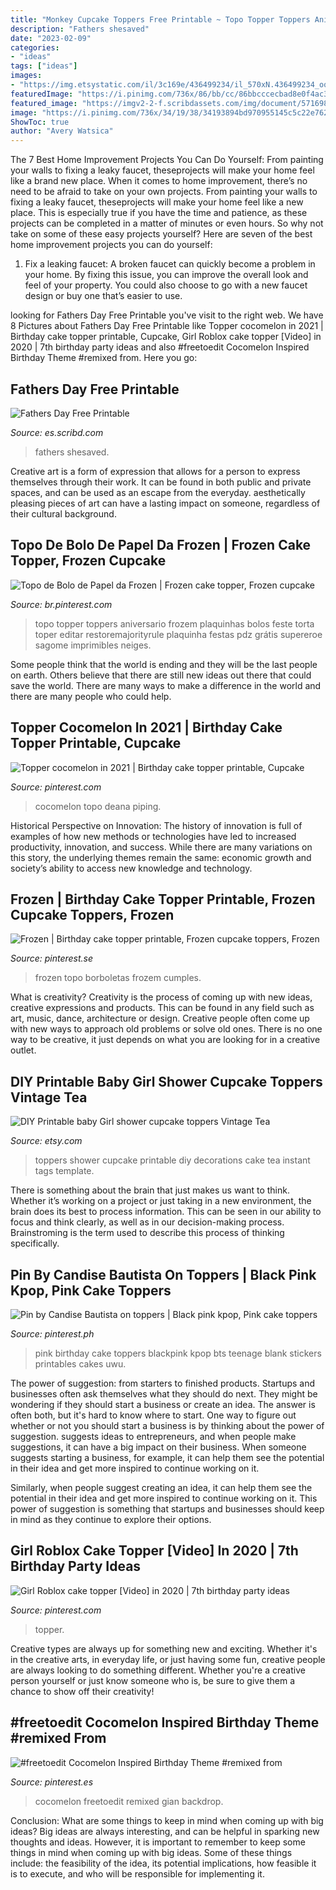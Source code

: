 ```yaml
---
title: "Monkey Cupcake Toppers Free Printable ~ Topo Topper Toppers Aniversario Frozem Plaquinhas Bolos Feste Torta Toper Editar Restoremajorityrule Plaquinha Festas Pdz Grátis Supereroe Sagome Imprimibles Neiges"
description: "Fathers shesaved"
date: "2023-02-09"
categories:
- "ideas"
tags: ["ideas"]
images:
- "https://img.etsystatic.com/il/3c169e/436499234/il_570xN.436499234_oqua.jpg"
featuredImage: "https://i.pinimg.com/736x/86/bb/cc/86bbcccecbad8e0f4ac39b7ed53356fd.jpg"
featured_image: "https://imgv2-2-f.scribdassets.com/img/document/57169832/original/37d5f39bae/1533601668?v=1"
image: "https://i.pinimg.com/736x/34/19/38/34193894bd970955145c5c22e7627d98.jpg"
ShowToc: true
author: "Avery Watsica"
---
```



The 7 Best Home Improvement Projects You Can Do Yourself: From painting your walls to fixing a leaky faucet, theseprojects will make your home feel like a brand new place.
When it comes to home improvement, there’s no need to be afraid to take on your own projects. From painting your walls to fixing a leaky faucet, theseprojects will make your home feel like a new place. This is especially true if you have the time and patience, as these projects can be completed in a matter of minutes or even hours. So why not take on some of these easy projects yourself? Here are seven of the best home improvement projects you can do yourself: 
1. Fix a leaking faucet: A broken faucet can quickly become a problem in your home. By fixing this issue, you can improve the overall look and feel of your property. You could also choose to go with a new faucet design or buy one that’s easier to use.


	

		
looking for Fathers Day Free Printable you've visit to the right web. We have 8 Pictures about Fathers Day Free Printable like Topper cocomelon in 2021 | Birthday cake topper printable, Cupcake, Girl Roblox cake topper [Video] in 2020 | 7th birthday party ideas and also #freetoedit Cocomelon Inspired Birthday Theme #remixed from. Here you go:
		
    
## Fathers Day Free Printable

<img loading=lazy src="https://imgv2-2-f.scribdassets.com/img/document/57169832/original/37d5f39bae/1533601668?v=1" onerror="this.onerror=null;this.src='https://tse1.mm.bing.net/th?id=OIP.l8fhlnZc9MKnlLY_VbMrxQHaJ4&amp;pid=15.1';" alt="Fathers Day Free Printable">

_Source: es.scribd.com_

>fathers shesaved. 

	

Creative art is a form of expression that allows for a person to express themselves through their work. It can be found in both public and private spaces, and can be used as an escape from the everyday. aesthetically pleasing pieces of art can have a lasting impact on someone, regardless of their cultural background.

    
## Topo De Bolo De Papel Da Frozen | Frozen Cake Topper, Frozen Cupcake

<img loading=lazy src="https://i.pinimg.com/736x/34/19/38/34193894bd970955145c5c22e7627d98.jpg" onerror="this.onerror=null;this.src='https://tse3.mm.bing.net/th?id=OIP.UCvcxxnlXXjQBtVy5DcOHwAAAA&amp;pid=15.1';" alt="Topo de Bolo de Papel da Frozen | Frozen cake topper, Frozen cupcake">

_Source: br.pinterest.com_

>topo topper toppers aniversario frozem plaquinhas bolos feste torta toper editar restoremajorityrule plaquinha festas pdz grátis supereroe sagome imprimibles neiges. 

	

Some people think that the world is ending and they will be the last people on earth. Others believe that there are still new ideas out there that could save the world. There are many ways to make a difference in the world and there are many people who could help.

    
## Topper Cocomelon In 2021 | Birthday Cake Topper Printable, Cupcake

<img loading=lazy src="https://i.pinimg.com/736x/b8/e6/a9/b8e6a9ff25624ca5e5ee0fb94b5682d8.jpg" onerror="this.onerror=null;this.src='https://tse3.mm.bing.net/th?id=OIP.c2A9OeuFATovsfwO6ewy8QHaLH&amp;pid=15.1';" alt="Topper cocomelon in 2021 | Birthday cake topper printable, Cupcake">

_Source: pinterest.com_

>cocomelon topo deana piping. 

	

Historical Perspective on Innovation:
The history of innovation is full of examples of how new methods or technologies have led to increased productivity, innovation, and success. While there are many variations on this story, the underlying themes remain the same: economic growth and society’s ability to access new knowledge and technology.

    
## Frozen | Birthday Cake Topper Printable, Frozen Cupcake Toppers, Frozen

<img loading=lazy src="https://i.pinimg.com/736x/7d/1f/43/7d1f43ad740921fb52cf30f96f472fc8.jpg" onerror="this.onerror=null;this.src='https://tse3.mm.bing.net/th?id=OIP.sWSJZNizLzN9VyNw6mYYowHaJ_&amp;pid=15.1';" alt="Frozen | Birthday cake topper printable, Frozen cupcake toppers, Frozen">

_Source: pinterest.se_

>frozen topo borboletas frozem cumples. 

	

What is creativity?
Creativity is the process of coming up with new ideas, creative expressions and products. This can be found in any field such as art, music, dance, architecture or design. Creative people often come up with new ways to approach old problems or solve old ones. There is no one way to be creative, it just depends on what you are looking for in a creative outlet.

    
## DIY Printable Baby Girl Shower Cupcake Toppers Vintage Tea

<img loading=lazy src="https://img.etsystatic.com/il/3c169e/436499234/il_570xN.436499234_oqua.jpg" onerror="this.onerror=null;this.src='https://tse4.mm.bing.net/th?id=OIP.b7_YyizbKGL0cwfhjjpRBwHaKf&amp;pid=15.1';" alt="DIY Printable baby Girl shower cupcake toppers Vintage Tea">

_Source: etsy.com_

>toppers shower cupcake printable diy decorations cake tea instant tags template. 

	

There is something about the brain that just makes us want to think. Whether it’s working on a project or just taking in a new environment, the brain does its best to process information. This can be seen in our ability to focus and think clearly, as well as in our decision-making process. Brainstroming is the term used to describe this process of thinking specifically.

    
## Pin By Candise Bautista On Toppers | Black Pink Kpop, Pink Cake Toppers

<img loading=lazy src="https://i.pinimg.com/736x/86/bb/cc/86bbcccecbad8e0f4ac39b7ed53356fd.jpg" onerror="this.onerror=null;this.src='https://tse2.mm.bing.net/th?id=OIP.UTLe1VBq4zXEvXq5ofW8aQHaJt&amp;pid=15.1';" alt="Pin by Candise Bautista on toppers | Black pink kpop, Pink cake toppers">

_Source: pinterest.ph_

>pink birthday cake toppers blackpink kpop bts teenage blank stickers printables cakes uwu. 

	

The power of suggestion: from starters to finished products.
Startups and businesses often ask themselves what they should do next. They might be wondering if they should start a business or create an idea. The answer is often both, but it's hard to know where to start. One way to figure out whether or not you should start a business is by thinking about the power of suggestion. 
 suggests ideas to entrepreneurs, and when people make suggestions, it can have a big impact on their business. When someone suggests starting a business, for example, it can help them see the potential in their idea and get more inspired to continue working on it. 

Similarly, when people suggest creating an idea, it can help them see the potential in their idea and get more inspired to continue working on it. This power of suggestion is something that startups and businesses should keep in mind as they continue to explore their options.

    
## Girl Roblox Cake Topper [Video] In 2020 | 7th Birthday Party Ideas

<img loading=lazy src="https://i.pinimg.com/736x/66/aa/bc/66aabc3b3ad88ecd7cb4426256d3efa4.jpg" onerror="this.onerror=null;this.src='https://tse1.mm.bing.net/th?id=OIP.rCMSC68c2UNH3dylqpodOwHaNK&amp;pid=15.1';" alt="Girl Roblox cake topper [Video] in 2020 | 7th birthday party ideas">

_Source: pinterest.com_

>topper. 

	

Creative types are always up for something new and exciting. Whether it's in the creative arts, in everyday life, or just having some fun, creative people are always looking to do something different. Whether you're a creative person yourself or just know someone who is, be sure to give them a chance to show off their creativity!

    
## #freetoedit Cocomelon Inspired Birthday Theme #remixed From

<img loading=lazy src="https://i.pinimg.com/736x/c0/75/69/c075696e66f9244a2ae8d2530234f5c0.jpg" onerror="this.onerror=null;this.src='https://tse1.mm.bing.net/th?id=OIP.pEN03KDkIm6u9ECSyCzOeQHaJ3&amp;pid=15.1';" alt="#freetoedit Cocomelon Inspired Birthday Theme #remixed from">

_Source: pinterest.es_

>cocomelon freetoedit remixed gian backdrop. 

	

Conclusion: What are some things to keep in mind when coming up with big ideas?
Big ideas are always interesting, and can be helpful in sparking new thoughts and ideas. However, it is important to remember to keep some things in mind when coming up with big ideas. Some of these things include: the feasibility of the idea, its potential implications, how feasible it is to execute, and who will be responsible for implementing it.

